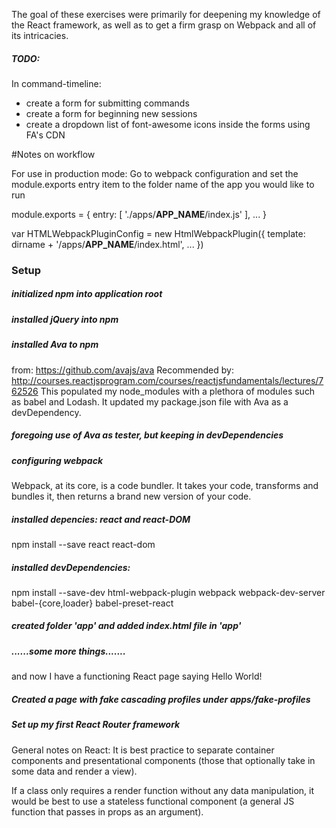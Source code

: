 The goal of these exercises were primarily for deepening my knowledge of the React framework, as well as to get a firm grasp on Webpack and all of its intricacies.

##### TODO:
In command-timeline:
- create a form for submitting commands
- create a form for beginning new sessions
- create a dropdown list of font-awesome icons inside the forms using FA's CDN


#Notes on workflow

For use in production mode:
Go to webpack configuration and set the module.exports entry item to the folder name of the app you would like to run

module.exports = {
  entry: [
    './apps/**APP_NAME**/index.js'
  ],
...
}

var HTMLWebpackPluginConfig = new HtmlWebpackPlugin({
  template: dirname + '/apps/**APP_NAME**/index.html',
  ...
})

### Setup


##### initialized npm into application root

##### installed jQuery into npm

##### installed Ava to npm
from: https://github.com/avajs/ava
Recommended by: http://courses.reactjsprogram.com/courses/reactjsfundamentals/lectures/762526
This populated my node_modules with a plethora of modules such as babel and Lodash.
It updated my package.json file with Ava as a devDependency.

##### foregoing use of Ava as tester, but keeping in devDependencies

##### configuring webpack
Webpack, at its core, is a code bundler. It takes your code, transforms and bundles it, then returns a brand new version of your code.

##### installed depencies: react and react-DOM
npm install --save react react-dom

##### installed devDependencies:
npm install --save-dev html-webpack-plugin webpack webpack-dev-server babel-{core,loader} babel-preset-react

##### created folder 'app' and added index.html file in 'app'

##### ......some more things.......
and now I have a functioning React page saying Hello World!

##### Created a page with fake cascading profiles under apps/fake-profiles

##### Set up my first React Router framework


#####

#####

#####

#####



General notes on React:
It is best practice to separate container components and presentational components (those that optionally take in some data and render a view).

If a class only requires a render function without any data manipulation, it would be best to use a stateless functional component (a general JS function that passes in props as an argument).
